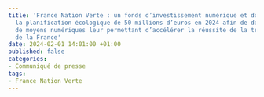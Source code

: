 ```yaml
---
title: 'France Nation Verte : un fonds d’investissement numérique et données pour
  la planification écologique de 50 millions d’euros en 2024 afin de doter les administrations
  de moyens numériques leur permettant d’accélérer la réussite de la transition écologique
  de la France'
date: 2024-02-01 14:01:00 +01:00
published: false
categories:
- Communiqué de presse
tags:
- France Nation Verte
---
```


